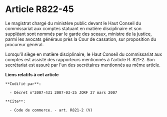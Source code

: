 # Article R822-45

Le magistrat chargé du ministère public devant le Haut Conseil du commissariat aux comptes statuant en matière disciplinaire
et son suppléant sont nommés par le garde des sceaux, ministre de la justice, parmi les avocats généraux près la Cour de
cassation, sur proposition du procureur général.

Lorsqu'il siège en matière disciplinaire, le Haut Conseil du commissariat aux comptes est assisté des rapporteurs mentionnés
à l'article R. 821-2. Son secrétariat est assuré par l'un des secrétaires mentionnés au même article.

**Liens relatifs à cet article**

	**Codifié par**:

	  - Décret n°2007-431 2007-03-25 JORF 27 mars 2007

	**Cite**:

	  - Code de commerce. - art. R821-2 (V)
